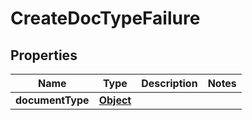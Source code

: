 
# CreateDocTypeFailure

## Properties
Name | Type | Description | Notes
------------ | ------------- | ------------- | -------------
**documentType** | [**Object**](.md) |  | 



